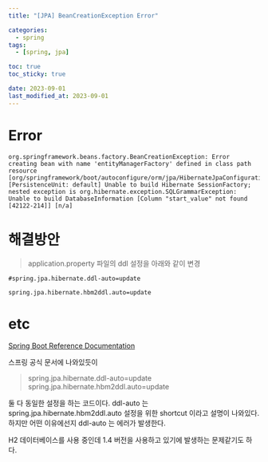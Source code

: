 ```yaml
---
title: "[JPA] BeanCreationException Error"

categories:
  - spring
tags:
  - [spring, jpa]

toc: true
toc_sticky: true

date: 2023-09-01
last_modified_at: 2023-09-01
---
```



# Error 

```
org.springframework.beans.factory.BeanCreationException: Error creating bean with name 'entityManagerFactory' defined in class path resource [org/springframework/boot/autoconfigure/orm/jpa/HibernateJpaConfiguration.class]: [PersistenceUnit: default] Unable to build Hibernate SessionFactory; nested exception is org.hibernate.exception.SQLGrammarException: Unable to build DatabaseInformation [Column "start_value" not found [42122-214]] [n/a]

```

# 해결방안

>   application.property 파일의 ddl 설정을 아래와 같이 변경

    #spring.jpa.hibernate.ddl-auto=update

    spring.jpa.hibernate.hbm2ddl.auto=update

# etc


[Spring Boot Reference Documentation
](https://docs.spring.io/spring-boot/docs/current/reference/htmlsingle/#data.sql.jpa-and-spring-data.creating-and-dropping)


스프링 공식 문서에 나와있듯이 

> spring.jpa.hibernate.ddl-auto=update 
    spring.jpa.hibernate.hbm2ddl.auto=update

둘 다 동일한 설정을 하는 코드이다. ddl-auto 는 spring.jpa.hibernate.hbm2ddl.auto 설정을 위한 shortcut 이라고 설명이 나와있다. 하지만 어떤 이유에선지 ddl-auto 는 에러가 발생한다. 

H2 데이터베이스를 사용 중인데 1.4 버전을 사용하고 있기에 발생하는 문제같기도 하다. 